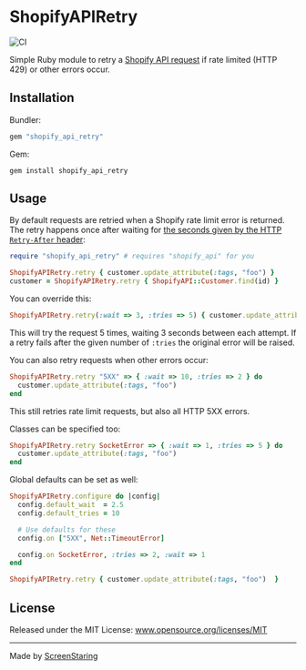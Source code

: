 # ShopifyAPIRetry

![CI](https://github.com/ScreenStaring/shopify_api_retry/workflows/CI/badge.svg)

Simple Ruby module to retry a [Shopify API request](https://github.com/Shopify/shopify_api) if rate limited (HTTP 429) or other errors
occur.

## Installation

Bundler:

```rb
gem "shopify_api_retry"
```

Gem:

```
gem install shopify_api_retry
```

## Usage

By default requests are retried when a Shopify rate limit error is returned. The retry happens once after waiting for
[the seconds given by the HTTP `Retry-After` header](https://shopify.dev/concepts/about-apis/rate-limits):
```rb
require "shopify_api_retry" # requires "shopify_api" for you

ShopifyAPIRetry.retry { customer.update_attribute(:tags, "foo") }
customer = ShopifyAPIRetry.retry { ShopifyAPI::Customer.find(id) }
```

You can override this:
```rb
ShopifyAPIRetry.retry(:wait => 3, :tries => 5) { customer.update_attribute(:tags, "foo")  }
```
This will try the request 5 times, waiting 3 seconds between each attempt. If a retry fails after the given number
of `:tries` the original error will be raised.

You can also retry requests when other errors occur:
```rb
ShopifyAPIRetry.retry "5XX" => { :wait => 10, :tries => 2 } do
  customer.update_attribute(:tags, "foo")
end
```
This still retries rate limit requests, but also all HTTP 5XX errors.

Classes can be specified too:
```rb
ShopifyAPIRetry.retry SocketError => { :wait => 1, :tries => 5 } do
  customer.update_attribute(:tags, "foo")
end
```

Global defaults can be set as well:
```rb
ShopifyAPIRetry.configure do |config|
  config.default_wait  = 2.5
  config.default_tries = 10

  # Use defaults for these
  config.on ["5XX", Net::TimeoutError]

  config.on SocketError, :tries => 2, :wait => 1
end

ShopifyAPIRetry.retry { customer.update_attribute(:tags, "foo")  }
```

## License

Released under the MIT License: www.opensource.org/licenses/MIT

---

Made by [ScreenStaring](http://screenstaring.com)

